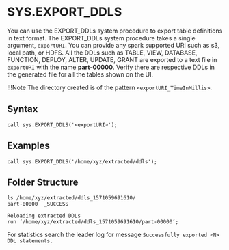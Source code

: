 # SYS.EXPORT_DDLS

You can use the EXPORT_DDLs system procedure to export table definitions in text format.  The EXPORT_DDLs system procedure takes a single argument, `exportURI`. You can provide any spark supported URI such as s3, local path, or HDFS. All the DDLs such as TABLE, VIEW, DATABASE, FUNCTION, DEPLOY, ALTER, UPDATE, GRANT are exported to a text file in `exportURI` with the name **part-00000**. Verify there are respective DDLs in the generated file for all the tables shown on the UI. 

!!!Note
    The directory created is of the pattern `<exportURI_TimeInMillis>`.
    
## Syntax

```
call sys.EXPORT_DDLS('<exportURI>');
```

## Examples

```
call sys.EXPORT_DDLS('/home/xyz/extracted/ddls');
```

## Folder Structure

```
ls /home/xyz/extracted/ddls_1571059691610/
part-00000  _SUCCESS

Reloading extracted DDLs
run ‘/home/xyz/extracted/ddls_1571059691610/part-00000’;

```


For statistics search the leader log for message `Successfully exported <N> DDL statements.`

